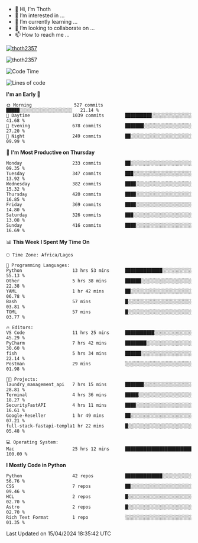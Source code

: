<!---
thoth2357/thoth2357 is a ✨ special ✨ repository because its `README.md` (this file) appears on your GitHub profile.
You can click the Preview link to take a look at your changes.
--->

- 👋 Hi, I’m Thoth
- 👀 I’m interested in ...
- 🌱 I’m currently learning ...
- 💞️ I’m looking to collaborate on ...
- 📫 How to reach me ...


<p align="left"> <a href="https://github.com/ryo-ma/github-profile-trophy"><img src="https://github-profile-trophy.vercel.app/?username=thoth2357&theme=gruvbox&no-bg=true&no-frame=false&title=MultiLanguage,Commits,Repositories,Stars,Followers,PullRequest,Reviews,Issues" alt="thoth2357" /></a> </p>

<p align="left"> <img src="https://komarev.com/ghpvc/?username=thoth2357&label=Profile%20views&color=0e75b6&style=flat" alt="thoth2357" /> </p>

<!--START_SECTION:waka-->
![Code Time](http://img.shields.io/badge/Code%20Time-2%2C851%20hrs%2022%20mins-blue)

![Lines of code](https://img.shields.io/badge/From%20Hello%20World%20I%27ve%20Written-31.1%20million%20lines%20of%20code-blue)

**I'm an Early 🐤** 

```text
🌞 Morning                527 commits         █████░░░░░░░░░░░░░░░░░░░░   21.14 % 
🌆 Daytime                1039 commits        ██████████░░░░░░░░░░░░░░░   41.68 % 
🌃 Evening                678 commits         ███████░░░░░░░░░░░░░░░░░░   27.20 % 
🌙 Night                  249 commits         ██░░░░░░░░░░░░░░░░░░░░░░░   09.99 % 
```
📅 **I'm Most Productive on Thursday** 

```text
Monday                   233 commits         ██░░░░░░░░░░░░░░░░░░░░░░░   09.35 % 
Tuesday                  347 commits         ███░░░░░░░░░░░░░░░░░░░░░░   13.92 % 
Wednesday                382 commits         ████░░░░░░░░░░░░░░░░░░░░░   15.32 % 
Thursday                 420 commits         ████░░░░░░░░░░░░░░░░░░░░░   16.85 % 
Friday                   369 commits         ████░░░░░░░░░░░░░░░░░░░░░   14.80 % 
Saturday                 326 commits         ███░░░░░░░░░░░░░░░░░░░░░░   13.08 % 
Sunday                   416 commits         ████░░░░░░░░░░░░░░░░░░░░░   16.69 % 
```


📊 **This Week I Spent My Time On** 

```text
🕑︎ Time Zone: Africa/Lagos

💬 Programming Languages: 
Python                   13 hrs 53 mins      ██████████████░░░░░░░░░░░   55.13 % 
Other                    5 hrs 38 mins       ██████░░░░░░░░░░░░░░░░░░░   22.38 % 
YAML                     1 hr 42 mins        ██░░░░░░░░░░░░░░░░░░░░░░░   06.78 % 
Bash                     57 mins             █░░░░░░░░░░░░░░░░░░░░░░░░   03.81 % 
TOML                     57 mins             █░░░░░░░░░░░░░░░░░░░░░░░░   03.77 % 

🔥 Editors: 
VS Code                  11 hrs 25 mins      ███████████░░░░░░░░░░░░░░   45.29 % 
PyCharm                  7 hrs 42 mins       ████████░░░░░░░░░░░░░░░░░   30.60 % 
fish                     5 hrs 34 mins       ██████░░░░░░░░░░░░░░░░░░░   22.14 % 
Postman                  29 mins             ░░░░░░░░░░░░░░░░░░░░░░░░░   01.98 % 

🐱‍💻 Projects: 
laundry_management_api   7 hrs 15 mins       ███████░░░░░░░░░░░░░░░░░░   28.81 % 
Terminal                 4 hrs 36 mins       █████░░░░░░░░░░░░░░░░░░░░   18.27 % 
SecurityFastAPI          4 hrs 11 mins       ████░░░░░░░░░░░░░░░░░░░░░   16.61 % 
Google-Reseller          1 hr 49 mins        ██░░░░░░░░░░░░░░░░░░░░░░░   07.21 % 
full-stack-fastapi-templa1 hr 22 mins        █░░░░░░░░░░░░░░░░░░░░░░░░   05.48 % 

💻 Operating System: 
Mac                      25 hrs 12 mins      █████████████████████████   100.00 % 
```

**I Mostly Code in Python** 

```text
Python                   42 repos            ██████████████░░░░░░░░░░░   56.76 % 
CSS                      7 repos             ██░░░░░░░░░░░░░░░░░░░░░░░   09.46 % 
HCL                      2 repos             █░░░░░░░░░░░░░░░░░░░░░░░░   02.70 % 
Astro                    2 repos             █░░░░░░░░░░░░░░░░░░░░░░░░   02.70 % 
Rich Text Format         1 repo              ░░░░░░░░░░░░░░░░░░░░░░░░░   01.35 % 
```




 Last Updated on 15/04/2024 18:35:42 UTC
<!--END_SECTION:waka-->
<!--![](http://github-profile-summary-cards.vercel.app/api/cards/profile-details?username=thoth2357&theme=2077)

![](http://github-profile-summary-cards.vercel.app/api/cards/stats?username=thoth2357&theme=2077)![](http://github-profile-summary-cards.vercel.app/api/cards/productive-time?username=thoth2357&theme=2077&utcOffset=8) -->
